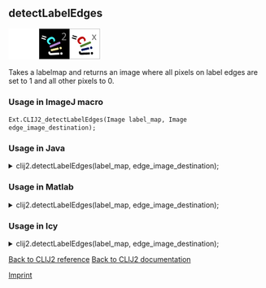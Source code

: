 ## detectLabelEdges
<img src="images/mini_empty_logo.png"/><img src="images/mini_clij2_logo.png"/><img src="images/mini_clijx_logo.png"/>

Takes a labelmap and returns an image where all pixels on label edges are set to 1 and all other pixels to 0.

### Usage in ImageJ macro
```
Ext.CLIJ2_detectLabelEdges(Image label_map, Image edge_image_destination);
```




### Usage in Java


<details>

<summary>
clij2.detectLabelEdges(label_map, edge_image_destination);
</summary>
<pre class="highlight">// init CLIJ and GPU
import net.haesleinhuepf.clij2.CLIJ2;
import net.haesleinhuepf.clij.clearcl.ClearCLBuffer;
CLIJ2 clij2 = CLIJ2.getInstance();

// get input parameters
ClearCLBuffer label_map = clij2.push(label_mapImagePlus);
edge_image_destination = clij2.create(label_map);
</pre>

<pre class="highlight">
// Execute operation on GPU
clij2.detectLabelEdges(label_map, edge_image_destination);
</pre>

<pre class="highlight">
//show result
edge_image_destinationImagePlus = clij2.pull(edge_image_destination);
edge_image_destinationImagePlus.show();

// cleanup memory on GPU
clij2.release(label_map);
clij2.release(edge_image_destination);
</pre>

</details>





### Usage in Matlab


<details>

<summary>
clij2.detectLabelEdges(label_map, edge_image_destination);
</summary>
<pre class="highlight">% init CLIJ and GPU
clij2 = init_clatlab();

% get input parameters
label_map = clij2.pushMat(label_map_matrix);
edge_image_destination = clij2.create(label_map);
</pre>

<pre class="highlight">
% Execute operation on GPU
clij2.detectLabelEdges(label_map, edge_image_destination);
</pre>

<pre class="highlight">
% show result
edge_image_destination = clij2.pullMat(edge_image_destination)

% cleanup memory on GPU
clij2.release(label_map);
clij2.release(edge_image_destination);
</pre>

</details>





### Usage in Icy


<details>

<summary>
clij2.detectLabelEdges(label_map, edge_image_destination);
</summary>
<pre class="highlight">// init CLIJ and GPU
importClass(net.haesleinhuepf.clicy.CLICY);
importClass(Packages.icy.main.Icy);

clij2 = CLICY.getInstance();

// get input parameters
label_map_sequence = getSequence();
label_map = clij2.pushSequence(label_map_sequence);
edge_image_destination = clij2.create(label_map);
</pre>

<pre class="highlight">
// Execute operation on GPU
clij2.detectLabelEdges(label_map, edge_image_destination);
</pre>

<pre class="highlight">
// show result
edge_image_destination_sequence = clij2.pullSequence(edge_image_destination)
Icy.addSequence(edge_image_destination_sequence);
// cleanup memory on GPU
clij2.release(label_map);
clij2.release(edge_image_destination);
</pre>

</details>



[Back to CLIJ2 reference](https://clij.github.io/clij2-docs/reference)
[Back to CLIJ2 documentation](https://clij.github.io/clij2-docs)

[Imprint](https://clij.github.io/imprint)
